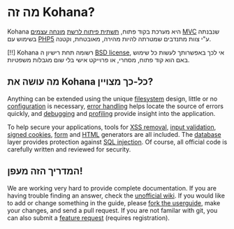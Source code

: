 # מה זה Kohana?

Kohana היא מערכת בקוד פתוח,
 [תשתית פיתוח לרשת](http://wikipedia.org/wiki/Web_Framework)
[מונחה עצמים](http://wikipedia.org/wiki/Object-Oriented_Programming) [MVC](http://wikipedia.org/wiki/Model-View-Controller "Model View Controller")
שנבנתה בשימוש עם
[PHP5](http://php.net/manual/intro-whatis "PHP Hypertext Preprocessor")
ע"י צוות מתנדבים שמטרתה להיות מהירה, מאובטחת, וקטנה.

[!!] Kohana רשומה תחת רישיון ה  [BSD license](http://kohanaframework.org/license), אי לכך באפשרותך לעשות כל שימוש באם הוא קוד פתוח, מסחרי, או פרוייקט אישי בלי שום מגבלות משפטיות.

## מה עושה את Kohana כל-כך מצויין?


Anything can be extended using the unique [filesystem](about.filesystem) design, little or no [configuration](about.configuration) is necessary, [error handling](debugging.errors) helps locate the source of errors quickly, and [debugging](debugging) and [profiling](debugging.profiling) provide insight into the application.

To help secure your applications, tools for [XSS removal](security.xss), [input validation](security.validation), [signed cookies](security.cookies), [form](security.forms) and [HTML](security.html) generators are all included. The [database](security.database) layer provides protection against [SQL injection](http://wikipedia.org/wiki/SQL_Injection). Of course, all official code is carefully written and reviewed for security.

## המדריך הזה מעפן!

We are working very hard to provide complete documentation. If you are having trouble finding an answer, check the [unofficial wiki](http://kerkness.ca/wiki/doku.php). If you would like to add or change something in the guide, please [fork the userguide](http://github.com/kohana/userguide), make your changes, and send a pull request. If you are not familar with git, you can also submit a [feature request](http://dev.kohanaframework.org/projects/kohana3/issues) (requires registration).
